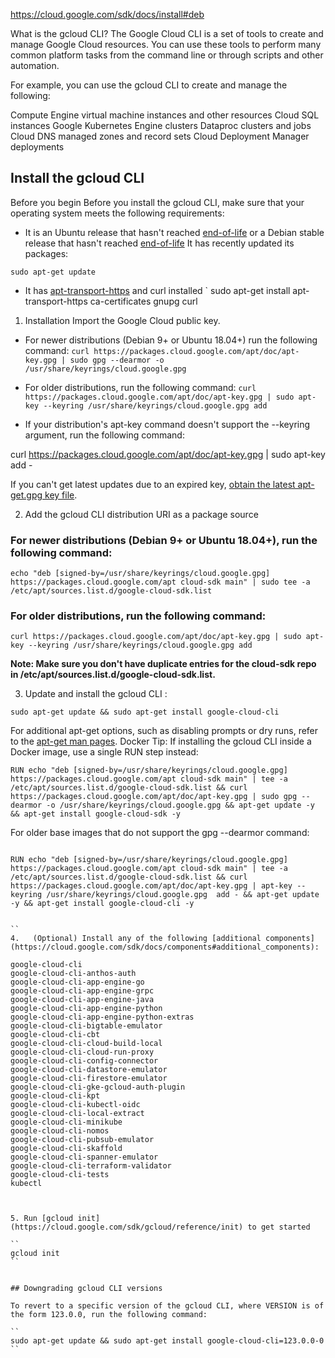 https://cloud.google.com/sdk/docs/install#deb

What is the gcloud CLI?
The Google Cloud CLI is a set of tools to create and manage Google Cloud resources. You can use these tools to perform many common platform tasks from the command line or through scripts and other automation.

For example, you can use the gcloud CLI to create and manage the following:

Compute Engine virtual machine instances and other resources
Cloud SQL instances
Google Kubernetes Engine clusters
Dataproc clusters and jobs
Cloud DNS managed zones and record sets
Cloud Deployment Manager deployments


## Install the gcloud CLI 

Before you begin
Before you install the gcloud CLI, make sure that your operating system meets the following requirements:

 - It is an Ubuntu release that hasn't reached [end-of-life](https://wiki.ubuntu.com/Releases) or a Debian stable release that hasn't reached [end-of-life](https://wiki.debian.org/DebianReleases)
It has recently updated its packages:

`sudo apt-get update
`

 - It has [apt-transport-https](https://packages.debian.org/bullseye/apt-transport-https) and curl installed
`
sudo apt-get install apt-transport-https ca-certificates gnupg curl


1.   Installation
Import the Google Cloud public key.
- For newer distributions (Debian 9+ or Ubuntu 18.04+) run the following command:
`
curl https://packages.cloud.google.com/apt/doc/apt-key.gpg | sudo gpg --dearmor -o /usr/share/keyrings/cloud.google.gpg
`

- For older distributions, run the following command:
`
curl https://packages.cloud.google.com/apt/doc/apt-key.gpg | sudo apt-key --keyring /usr/share/keyrings/cloud.google.gpg add `

- If your distribution's apt-key command doesn't support the --keyring argument, run the following command:

curl https://packages.cloud.google.com/apt/doc/apt-key.gpg | sudo apt-key add -

If you can't get latest updates due to an expired key, [obtain the latest apt-get.gpg key file](https://cloud.google.com/compute/docs/troubleshooting/known-issues#keyexpired).

2.  Add the gcloud CLI distribution URI as a package source

### For newer distributions (Debian 9+ or Ubuntu 18.04+), run the following command:
```
echo "deb [signed-by=/usr/share/keyrings/cloud.google.gpg] https://packages.cloud.google.com/apt cloud-sdk main" | sudo tee -a /etc/apt/sources.list.d/google-cloud-sdk.list
```
###  For older distributions, run the following command:
```
curl https://packages.cloud.google.com/apt/doc/apt-key.gpg | sudo apt-key --keyring /usr/share/keyrings/cloud.google.gpg add 

```


**Note: Make sure you don't have duplicate entries for the cloud-sdk repo in /etc/apt/sources.list.d/google-cloud-sdk.list.**


3.  Update and install the gcloud CLI : 

```
sudo apt-get update && sudo apt-get install google-cloud-cli
```

For additional apt-get options, such as disabling prompts or dry runs, refer to the [apt-get man pages](https://linux.die.net/man/8/apt-get).
Docker Tip: If installing the gcloud CLI inside a Docker image, use a single RUN step instead:
```
RUN echo "deb [signed-by=/usr/share/keyrings/cloud.google.gpg] https://packages.cloud.google.com/apt cloud-sdk main" | tee -a /etc/apt/sources.list.d/google-cloud-sdk.list && curl https://packages.cloud.google.com/apt/doc/apt-key.gpg | sudo gpg --dearmor -o /usr/share/keyrings/cloud.google.gpg && apt-get update -y && apt-get install google-cloud-sdk -y    
```

For older base images that do not support the gpg --dearmor command:
```

RUN echo "deb [signed-by=/usr/share/keyrings/cloud.google.gpg] https://packages.cloud.google.com/apt cloud-sdk main" | tee -a /etc/apt/sources.list.d/google-cloud-sdk.list && curl https://packages.cloud.google.com/apt/doc/apt-key.gpg | apt-key --keyring /usr/share/keyrings/cloud.google.gpg  add - && apt-get update -y && apt-get install google-cloud-cli -y
      

``
4.   (Optional) Install any of the following [additional components](https://cloud.google.com/sdk/docs/components#additional_components):

google-cloud-cli
google-cloud-cli-anthos-auth
google-cloud-cli-app-engine-go
google-cloud-cli-app-engine-grpc
google-cloud-cli-app-engine-java
google-cloud-cli-app-engine-python
google-cloud-cli-app-engine-python-extras
google-cloud-cli-bigtable-emulator
google-cloud-cli-cbt
google-cloud-cli-cloud-build-local
google-cloud-cli-cloud-run-proxy
google-cloud-cli-config-connector
google-cloud-cli-datastore-emulator
google-cloud-cli-firestore-emulator
google-cloud-cli-gke-gcloud-auth-plugin
google-cloud-cli-kpt
google-cloud-cli-kubectl-oidc
google-cloud-cli-local-extract
google-cloud-cli-minikube
google-cloud-cli-nomos
google-cloud-cli-pubsub-emulator
google-cloud-cli-skaffold
google-cloud-cli-spanner-emulator
google-cloud-cli-terraform-validator
google-cloud-cli-tests
kubectl



5. Run [gcloud init](https://cloud.google.com/sdk/gcloud/reference/init) to get started

``
gcloud init
``


## Downgrading gcloud CLI versions

To revert to a specific version of the gcloud CLI, where VERSION is of the form 123.0.0, run the following command:

``
sudo apt-get update && sudo apt-get install google-cloud-cli=123.0.0-0
``






























